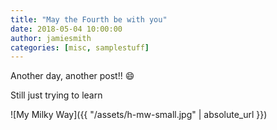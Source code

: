 ```yaml
---
title: "May the Fourth be with you"
date: 2018-05-04 10:00:00
author: jamiesmith
categories: [misc, samplestuff]
---
```


Another day, another post!! :smile:

Still just trying to learn

![My Milky Way]({{ "/assets/h-mw-small.jpg" | absolute_url }})
